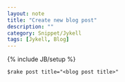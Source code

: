 ```yaml
---
layout: note
title: "Create new blog post"
description: ""
category: Snippet/Jykell
tags: [Jykell, Blog]
---
```

{% include JB/setup %}


```
$rake post title="<blog post title>"
```



